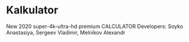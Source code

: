 # Kalkulator
New 2020 super-4k-ultra-hd premium CALCULATOR
Developers: Soyko Anastasiya, Sergeev Vladimir, Melnikov Alexandr
